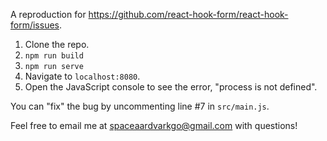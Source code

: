 A reproduction for https://github.com/react-hook-form/react-hook-form/issues.

1. Clone the repo.
2. `npm run build`
3. `npm run serve`
4. Navigate to `localhost:8080`.
5. Open the JavaScript console to see the error, "process is not defined".

You can "fix" the bug by uncommenting line #7 in `src/main.js`.

Feel free to email me at spaceaardvarkgo@gmail.com with questions!
